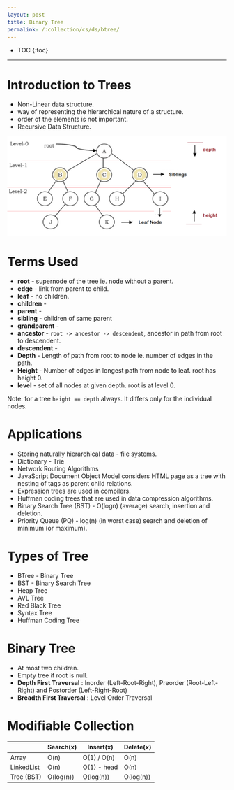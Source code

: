 ```yaml
---
layout: post
title: Binary Tree
permalink: /:collection/cs/ds/btree/
---
```


- TOC
{:toc}

<hr>

# Introduction to Trees

- Non-Linear data structure.
- way of representing the hierarchical nature of a structure.
- order of the elements is not important.
- Recursive Data Structure.

![](https://github.com/arpit04tripathi/files-cdn/raw/cdn/dsa/ds/tree/btree/binary-tree.png)

# Terms Used
- **root** - supernode of the tree ie. node without a parent.
- **edge** - link from parent to child.
- **leaf** - no children.
- **children** - 
- **parent** - 
- **sibling** - children of same parent
- **grandparent** -
- **ancestor** - `root -> ancestor -> descendent`, ancestor in path from root to descendent.
- **descendent** - 
- **Depth** - Length of path from root to node ie. number of edges in the path. 
- **Height** - Number of edges in longest path from node to leaf. root has height 0.
- **level** - set of all nodes at given depth. root is at level 0.

Note: for a tree `height == depth` always. It differs only for the individual nodes.

# Applications
- Storing naturally hierarchical data - file systems.
- Dictionary - Trie
- Network Routing Algorithms
- JavaScript Document Object Model considers HTML page as a tree with nesting of tags as parent child relations.
- Expression trees are used in compilers.
- Huffman coding trees that are used in data compression algorithms.
- Binary Search Tree (BST) - O(logn) (average) search, insertion and deletion.
- Priority Queue (PQ) - log(n) (in worst case) search and deletion of minimum (or maximum).

# Types of Tree
- BTree - Binary Tree
- BST - Binary Search Tree
- Heap Tree
- AVL Tree
- Red Black Tree
- Syntax Tree
- Huffman Coding Tree

# Binary Tree
- At most two children.
- Empty tree if root is null.
- **Depth First Traversal** : Inorder (Left-Root-Right), Preorder (Root-Left-Right) and Postorder (Left-Right-Root)
- **Breadth First Traversal** : Level Order Traversal

# Modifiable Collection

|           |Search(x)  |Insert(x)  |Delete(x)  |
|---        |---        |---        |---        |
|Array      |O(n)       |O(1) / O(n)|O(n)       |
|LinkedList |O(n)       |O(1) - head|O(n)       |
|Tree (BST) |O(log(n))  |O(log(n))  |O(log(n))  |
